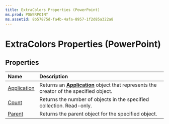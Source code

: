 ```yaml
---
title: ExtraColors Properties (PowerPoint)
ms.prod: POWERPOINT
ms.assetid: 8b57875d-fa4b-4afa-8957-1f2d85a322a8
---
```



# ExtraColors Properties (PowerPoint)

## Properties



|**Name**|**Description**|
|:-----|:-----|
|[Application](extracolors-application-property-powerpoint.md)|Returns an  **[Application](application-object-powerpoint.md)** object that represents the creator of the specified object.|
|[Count](extracolors-count-property-powerpoint.md)|Returns the number of objects in the specified collection. Read-only.|
|[Parent](extracolors-parent-property-powerpoint.md)|Returns the parent object for the specified object.|

